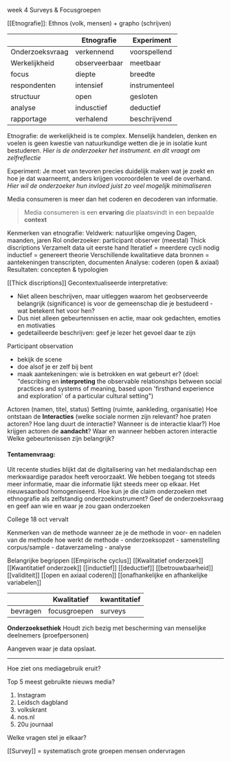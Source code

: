 week 4
Surveys & Focusgroepen


[[Etnografie]]:
Ethnos (volk, mensen) + grapho (schrijven)

|                 | Etnografie   | Experiment    |
| --------------- | ------------- | ------------- |
| Onderzoeksvraag | verkennend    | voorspellend  | 
| Werkelijkheid   | observeerbaar | meetbaar      |
| focus           | diepte        | breedte       |
| respondenten    | intensief     | instrumenteel |
| structuur       | open          | gesloten      |
| analyse         | indusctief    | deductief     |
| rapportage      | verhalend     | beschrijvend   |

Etnografie:
de werkelijkheid is te complex. Menselijk handelen, denken en voelen is geen kwestie van natuurkundige wetten die je in isolatie kunt bestuderen.
*Hier is de onderzoeker het instrument. en dit vraagt om zelfreflectie*

Experiment:
Je moet van tevoren precies duidelijk maken wat je zoekt en hoe je dat waarneemt, anders krijgen vooroordelen te veel de overhand.
*Hier wil de onderzoeker hun invloed juist zo veel mogelijk minimaliseren*

Media consumeren is meer dan het coderen en decoderen van informatie.
> Media consumeren is een **ervaring** die plaatsvindt in een bepaalde **context**

Kenmerken van etnografie: 
	Veldwerk: natuurlijke omgeving
	Dagen, maanden, jaren
	Rol onderzoeker: participant observer (meestal)
	Thick discriptions
	Verzamelt data uit eerste hand
	Iteratief = meerdere cycli nodig
	inductief = genereert theorie
	Verschillende kwalitatieve data
	bronnen = aantekeningen
	transcripten, documenten
	Analyse: coderen (open & axiaal)
	Resultaten: concepten & typologien

[[Thick discriptions]]
Gecontextualiseerde interpretative:
- Niet alleen beschrijven, maar uitleggen waarom het geobserveerde belangrijk (significance) is voor de gemeenschap die je bestudeerd - wat betekent het voor hen?
- Dus niet alleen gebeurtennissen en actie, maar ook gedachten, emoties en motivaties
- gedetailleerde beschrijven: geef je lezer het gevoel daar te zijn

Participant observation
- bekijk de scene 
- doe alsof je er zelf bij bent
- maak aantekeningen: wie is betrokken en wat gebeurt er?
(doel: "describing en **interpreting** the observable relationships between social practices and systems of meaning, based upon 'firsthand experience and exploration' of a particular cultural setting")

Actoren (namen, titel, status)
Setting (ruimte, aankleding, organisatie)
Hoe ontstaan de **Interacties** (welke sociale normen zijn relevant? hoe praten actoren? Hoe lang duurt de interactie? Wanneer is de interactie klaar?)
Hoe krijgen actoren de **aandacht**?
Waar en wanneer hebben actoren interactie
Welke gebeurtenissen zijn belangrijk?

#### Tentamenvraag:
Uit recente studies blijkt dat de digitalisering van het medialandschap een merkwaardige paradox heeft veroorzaakt. We hebben toegang tot steeds meer informatie, maar die informatie lijkt steeds meer op elkaar. Het nieuwsaanbod homogeniseerd.
Hoe kun je die claim onderzoeken met ethnografie als zelfstandig onderzoekinstrument? Geef de onderzoeksvraag en geef aan wie en waar je zou gaan onderzoeken









College 18 oct vervalt

Kenmerken van de methode
wanneer ze je de methode in
voor- en nadelen van de methode
hoe werkt de methode
	- onderzoeksopzet
	- samenstelling corpus/sample
	- dataverzameling
	- analyse

Belangrijke begrippen
	[[Empirische cyclus]]
	[[Kwalitatief onderzoek]]
	[[Kwantitatief onderzoek]]
	[[inductief]]
	[[deductief]]
	[[betrouwbaarheid]]
	[[validiteit]]
	[[open en axiaal coderen]]
	[[onafhankelijke en afhankelijke variabelen]]



|          | Kwalitatief  | kwantitatief |
| -------- | ------------ | ------------ |
| bevragen | focusgroepen | surveys      | 

**Onderzoeksethiek**
Houdt zich bezig met bescherming van menselijke deelnemers (proefpersonen)

Aangeven waar je data opslaat.

---

Hoe ziet ons mediagebruik eruit?

Top 5 meest gebruikte nieuws media?
1. Instagram
2. Leidsch dagbland
3. volkskrant
4. nos.nl
5. 20u journaal

Welke vragen stel je elkaar?


[[Survey]] = systematisch grote groepen mensen ondervragen

